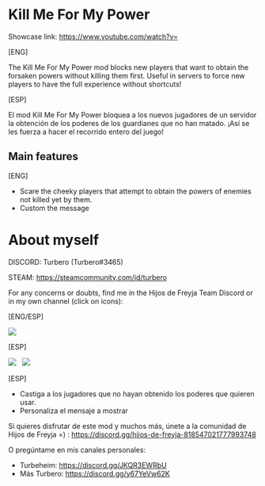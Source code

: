 # Kill Me For My Power

Showcase link: https://www.youtube.com/watch?v=

[ENG]

The Kill Me For My Power mod blocks new players that want to obtain the forsaken powers without killing them first. Useful in servers to force new players to have the full experience without shortcuts!

[ESP]

El mod Kill Me For My Power bloquea a los nuevos jugadores de un servidor la obtención de los poderes de los guardianes que no han matado. ¡Así se les fuerza a hacer el recorrido entero del juego!

## Main features

[ENG]

* Scare the cheeky players that attempt to obtain the powers of enemies not killed yet by them.
* Custom the message

# About myself

DISCORD: Turbero (Turbero#3465)

STEAM: https://steamcommunity.com/id/turbero

For any concerns or doubts, find me in the Hijos de Freyja Team Discord or in my own channel (click on icons):

[ENG/ESP]

<a href="https://discord.gg/hijos-de-freyja-818547021777993748"><img src="https://i.imgur.com/nWZ5kGc.png"></a>

[ESP]

<a href="https://discord.gg/JKQR3EWRbU"><img src="https://i.imgur.com/WvOS4CK.png"></a>&nbsp;&nbsp;
<a href="https://discord.gg/y67YeVw62K"><img src="https://i.imgur.com/A9b3EGB.png"></a>


[ESP]

* Castiga a los jugadores que no hayan obtenido los poderes que quieren usar.
* Personaliza el mensaje a mostrar

Si quieres disfrutar de este mod y muchos más, únete a la comunidad de Hijos de Freyja =) : https://discord.gg/hijos-de-freyja-818547021777993748

O pregúntame en mis canales personales:

* Turbeheim: https://discord.gg/JKQR3EWRbU
* Más Turbero: https://discord.gg/y67YeVw62K
